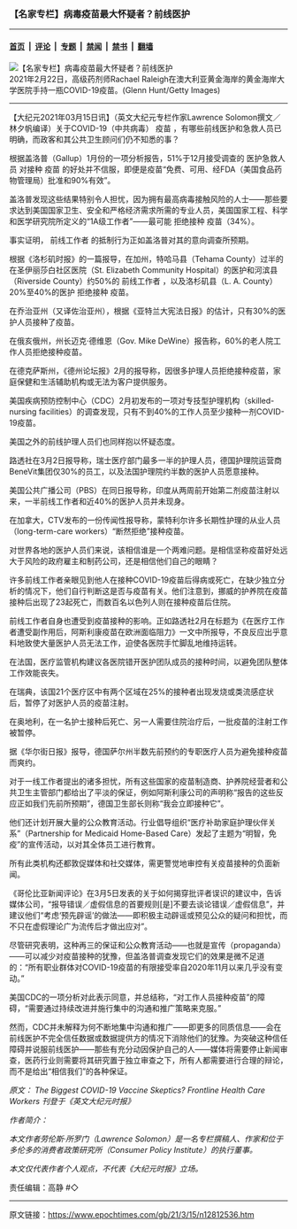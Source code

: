### 【名家专栏】病毒疫苗最大怀疑者？前线医护

---

#### [首页](../../../..?n12812536) &nbsp;|&nbsp; [评论](../../../../../epoch-comment?n12812536) &nbsp;|&nbsp; [专题](../../../../../epoch-special?n12812536) &nbsp;|&nbsp; [禁闻](../../../../../epoch-news?n12812536) &nbsp;|&nbsp; [禁书](../../../../../books?n12812536) &nbsp;|&nbsp; [翻墙](https://github.com/gfw-breaker/nogfw/blob/master/README.md?n12812536)


<div><img alt="【名家专栏】病毒疫苗最大怀疑者？前线医护" class="attachment-djy_600_400 size-djy_600_400 wp-post-image" src="https://i.epochtimes.com/assets/uploads/2021/03/GettyImages-1303396673-1200x760-600x400.jpg"/>
<div class="caption">
 2021年2月22日，高级药剂师Rachael Raleigh在澳大利亚黄金海岸的黄金海岸大学医院手持一瓶COVID-19疫苗。(Glenn Hunt/Getty Images)
</div></div><hr/><div class="post_content" id="artbody" itemprop="articleBody">
 <!-- article content begin -->
 <p>
  【大纪元2021年03月15日讯】（英文大纪元专栏作家Lawrence Solomon撰文／林夕帆编译）关于COVID-19（中共病毒）
  <ok href="https://www.epochtimes.com/gb/tag/%E7%96%AB%E8%8B%97.html">
   疫苗
  </ok>
  ，有哪些前线医护和急救人员已明确，而政客和其公共卫生顾问们仍不知悉的事？
 </p>
 <p>
  根据盖洛普（Gallup）1月份的一项分析报告，51%于12月接受调查的
  <ok href="https://www.epochtimes.com/gb/tag/%E5%8C%BB%E6%8A%A4%E6%80%A5%E6%95%91%E4%BA%BA%E5%91%98.html">
   医护急救人员
  </ok>
  对接种
  <ok href="https://www.epochtimes.com/gb/tag/%E7%96%AB%E8%8B%97.html">
   疫苗
  </ok>
  的好处并不信服，即便是疫苗“免费、可用、经FDA（美国食品药物管理局）批准和90%有效”。
 </p>
 <p>
  盖洛普发现这些结果特别令人担忧，因为拥有最高病毒接触风险的人士——那些要求达到美国国家卫生、安全和严格经济需求所需的专业人员，美国国家工程、科学和医学研究院所定义的“1A级工作者”——最可能
  <ok href="https://www.epochtimes.com/gb/tag/%E6%8B%92%E7%BB%9D%E6%8E%A5%E7%A7%8D.html">
   拒绝接种
  </ok>
  疫苗（34%）。
 </p>
 <p>
  事实证明，
  <ok href="https://www.epochtimes.com/gb/tag/%E5%89%8D%E7%BA%BF%E5%B7%A5%E4%BD%9C%E8%80%85.html">
   前线工作者
  </ok>
  的抵制行为正如盖洛普对其的意向调查所预期。
 </p>
 <p>
  根据《洛杉矶时报》的一篇报导，在加州，特哈马县（Tehama County）过半的在圣伊丽莎白社区医院（St. Elizabeth Community Hospital）的医护和河滨县（Riverside County）约50%的
  <ok href="https://www.epochtimes.com/gb/tag/%E5%89%8D%E7%BA%BF%E5%B7%A5%E4%BD%9C%E8%80%85.html">
   前线工作者
  </ok>
  ，以及洛杉矶县（L. A. County）20%至40%的医护
  <ok href="https://www.epochtimes.com/gb/tag/%E6%8B%92%E7%BB%9D%E6%8E%A5%E7%A7%8D.html">
   拒绝接种
  </ok>
  疫苗。
 </p>
 <p>
  在乔治亚州（又译佐治亚州），根据《亚特兰大宪法日报》的估计，只有30%的医护人员接种了疫苗。
 </p>
 <p>
  在俄亥俄州，州长迈克‧德维恩（Gov. Mike DeWine）报告称，60%的老人院工作人员拒绝接种疫苗。
 </p>
 <p>
  在德克萨斯州，《德州论坛报》2月的报导称，因很多护理人员拒绝接种疫苗，家庭保健和生活辅助机构或无法为客户提供服务。
 </p>
 <p>
  美国疾病预防控制中心（CDC）2月初发布的一项对专技型护理机构（skilled-nursing facilities）的调查发现，只有不到40%的工作人员至少接种一剂COVID-19疫苗。
 </p>
 <p>
  美国之外的前线护理人员们也同样抱以怀疑态度。
 </p>
 <p>
  路透社在3月2日报导称，瑞士医疗部门最多一半的护理人员，德国护理院运营商BeneVit集团仅30%的员工，以及法国护理院约半数的医护人员愿意接种。
 </p>
 <p>
  美国公共广播公司（PBS）在同日报导称，印度从两周前开始第二剂疫苗注射以来，一半前线工作者和近40%的医护人员并未现身。
 </p>
 <p>
  在加拿大，CTV发布的一份传闻性报导称，蒙特利尔许多长期性护理的从业人员（long-term-care workers）“断然拒绝”接种疫苗。
 </p>
 <p>
  对世界各地的医护人员们来说，该相信谁是一个两难问题。是相信坚称疫苗好处远大于风险的政府雇主和制药公司，还是相信他们自己的眼睛？
 </p>
 <p>
  许多前线工作者亲眼见到他人在接种COVID-19疫苗后得病或死亡，在缺少独立分析的情况下，他们自行判断这是否与疫苗有关。他们注意到，挪威的护养院在疫苗接种后出现了23起死亡，而数百名以色列人则在接种疫苗后住院。
 </p>
 <p>
  前线工作者自身也遭受到疫苗接种的影响。正如路透社2月在标题为《在医疗工作者遭受副作用后，阿斯利康疫苗在欧洲面临阻力》一文中所报导，不良反应出乎意料地致使大量医护人员无法工作，迫使各医院手忙脚乱地维持运转。
 </p>
 <p>
  在法国，医疗监管机构建议各医院错开医护团队成员的接种时间，以避免团队整体工作效能丧失。
 </p>
 <p>
  在瑞典，该国21个医疗区中有两个区域在25%的接种者出现发烧或类流感症状后，暂停了对医护人员的疫苗注射。
 </p>
 <p>
  在奥地利，在一名护士接种后死亡、另一人需要住院治疗后，一批疫苗的注射工作被暂停。
 </p>
 <p>
  据《华尔街日报》报导，德国萨尔州半数先前预约的专职医疗人员为避免接种疫苗而爽约。
 </p>
 <p>
  对于一线工作者提出的诸多担忧，所有这些国家的疫苗制造商、护养院经营者和公共卫生主管部门都给出了平淡的保证，例如阿斯利康公司的声明称“报告的这些反应正如我们先前所预期”，德国卫生部长则称“我会立即接种它”。
 </p>
 <p>
  他们还计划开展大量的公众教育活动。行业倡导组织“医疗补助家庭护理伙伴关系”（Partnership for Medicaid Home-Based Care）发起了主题为“明智，免疫”的宣传活动，以对其全体员工进行教育。
 </p>
 <p>
  所有此类机构还都敦促媒体和社交媒体，需更警觉地审控有关疫苗接种的负面新闻。
 </p>
 <p>
  《哥伦比亚新闻评论》在3月5日发表的关于如何揭穿批评者误识的建议中，告诉媒体公司，“报导错误／虚假信息的首要规则[是]不要去谈论错误／虚假信息”，并建议他们“考虑‘预先辟谣’的做法——即积极主动辟谣或预见公众的疑问和担忧，而不只在虚假理论广为流传后才做出应对”。
 </p>
 <p>
  尽管研究表明，这种再三的保证和公众教育活动——也就是宣传（propaganda）——可以减少对疫苗接种的犹豫，但盖洛普调查发现它们的效果是微不足道的：“所有职业群体对COVID-19疫苗的有限接受率自2020年11月以来几乎没有变动。”
 </p>
 <p>
  美国CDC的一项分析对此表示同意，并总结称，“对工作人员接种疫苗”的障碍，“需要通过持续改进并施行集中的沟通和推广策略来克服。”
 </p>
 <p>
  然而，CDC并未解释为何不断地集中沟通和推广——即更多的同质信息——会在前线医护不完全信任数据或数据提供方的情况下消除他们的犹豫。为突破这种信任障碍并说服前线医护——那些有充分动因保护自己的人——媒体将需要停止新闻审查，医药行业则需要将其研究置于独立审查之下，所有人都需要进行合理的辩论，而不是给出“相信我们”的各种保证。
 </p>
 <p>
  <em>
   原文：
   <ok href="https://www.theepochtimes.com/the-biggest-covid-19-vaccine-skeptics-frontline-health-care-workers_3724145.html">
    The Biggest COVID-19 Vaccine Skeptics? Frontline Health Care Workers
   </ok>
   刊登于《英文大纪元时报》
  </em>
 </p>
 <p>
  <em>
   作者简介：
  </em>
 </p>
 <p>
  <em>
   本文作者劳伦斯‧所罗门（Lawrence Solomon）是一名专栏撰稿人、作家和位于多伦多的消费者政策研究所（Consumer Policy Institute）的执行董事。
  </em>
 </p>
 <p>
  <em>
   本文仅代表作者个人观点，不代表《大纪元时报》立场。
  </em>
 </p>
 <p>
  责任编辑：高静 #◇
 </p>
 <!-- article content end -->
 <div id="below_article_ad">
 </div>
</div>


---

原文链接：https://www.epochtimes.com/gb/21/3/15/n12812536.htm